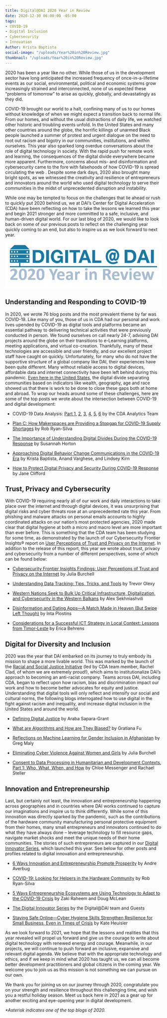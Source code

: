 ```yaml
---
title: Digital@DAI 2020 Year in Review
date: 2020-12-30 06:00:00 -05:00
tags:
- COVID-19
- Digital Inclusion
- Cybersecurity
- Innovation
Author: Krista Baptista
social-image: "/uploads/Year%20in%20Review.jpg"
thumbnail: "/uploads/Year%20in%20Review.jpg"
---
```


2020 has been a year like no other. While those of us in the development sector have long anticipated the increased frequency of once-in-a-lifetime events as our social, environmental, political and economic systems grow increasingly strained and interconnected, none of us expected these “problems of tomorrow” to arise as quickly, globally, and devastatingly as they did.

<!--more-->

COVID-19 brought our world to a halt, confining many of us to our homes without knowledge of when we might expect a transition back to normal life. From our homes, and without the usual distractions of daily life, we watched other historic and troubling events unfold. In the United States and many other countries around the globe, the horrific killings of unarmed Black people launched a summer of protest and urgent dialogue on the need to root out racism and bigotry in our communities, institutions, and within ourselves. This year also sparked long overdue conversations about the role of digital technology in society. With the rapid push for remote work and learning, the consequences of the digital divide everywhere became more apparent. Furthermore, concerns about mis- and disinformation and cybersecurity came to the fore with falsehoods of how COVID-19 is spread circulating the web . Despite some dark days, 2020 also brought many bright spots, as we witnessed the creativity and resilience of entrepreneurs and innovators around the world who used digital technology to serve their communities in the midst of unprecedented disruption and instability.

While one may be tempted to focus on the challenges that lie ahead or rush to quickly put 2020 behind us, we at DAI’s Center for Digital Acceleration (CDA) have been reflecting on how to take the lessons we learned this year and begin 2021 stronger and more committed to a safe, inclusive, and human-driven digital world. For our last blog of 2020, we would like to look back on some of our previous posts to reflect on the challenging year quickly coming to an end, but also to inspire us as we look forward to next year.

![Year in Review.jpg](/uploads/Year%20in%20Review.jpg)

## Understanding and Responding to COVID-19

In 2020, we wrote 76 blog posts and the most prevalent theme by far was COVID-19. Like many of you, those of us in CDA had our personal and work lives upended by COVID-19 as digital tools and platforms became an essential pathway to delivering technical activities that were previously conducted in person. We found ourselves on call nearly 24-7, advising DAI projects around the globe on their transitions to e-Learning platforms, meeting applications, and virtual co-creation. Thankfully, many of these technologies are accessible and user friendly, and our excellent project staff have caught on quickly. Unfortunately, for many who do not have the supportive structure of a global company like DAI, their experiences have been quite different. Many without reliable access to digital devices, affordable data and internet connectivity have been left behind during this pandemic. [Even here in the United States](https://dai-global-digital.com/covid-19.html), the digital divide separating communities based on indicators like wealth, geography, age and race showed us that there is work to be done to close these gaps both at home and abroad. To wrap our heads around some of these challenges, here are some of the top posts we wrote about the intersection between COVID-19 and digital development:

* COVID-19 Data Analysis: [Part 1](https://dai-global-digital.com/covid-19-data-analysis-part-1-demography-behavior-and-environment.html), [2](https://dai-global-digital.com/covid-19-data-analysis-part-2-health-capacity-and-preparedness.html), [3](https://dai-global-digital.com/covid-19-data-analysis-part-3-rethinking-the-global-health-security-index.html), [4](https://dai-global-digital.com/examining-hospital-capacity-in-mexico.html), [5](https://dai-global-digital.com/covid-19-part-5-different-methods-to-model-infection-rates-in-mexico-and-what-they-tell-us.html), [6](https://dai-global-digital.com/forecasting-covid-19-transmission-using-google-mobility.html) by the CDA Analytics Team

* [Plan C: How Makerspaces are Providing a Stopgap for COVID-19 Supply Shortages](https://dai-global-digital.com/plan-c-how-makerspaces-are-providing-a-stopgap-for-covid-19-supply-shortages.html) by Rob Ryan-Silva

* [The Importance of Understanding Digital Divides During the COVID-19 Response](https://dai-global-digital.com/covid-19-the-importance-of-understanding-digital-divides-during-the-pandemic-response.html) by Susannah Horton

* [Approaching Digital Behavior Change Communications in the COVID-19 Era](https://dai-global-digital.com/approaching-digital-behavior-change-communications-in-the-covid-19-era.html) by Krista Baptista, Anand Varghese, and Lindsey Kirn

* [How to Protect Digital Privacy and Security During COVID-19 Response ](https://dai-global-digital.com/how-to-protect-digital-privacy-and-security-during-covid-19-response.html)by Jane Clifford

## Trust, Privacy and Cybersecurity

With COVID-19 requiring nearly all of our work and daily interactions to take place over the internet and through digital devices, it was unsurprising that digital risks and cyber threats rose at an unprecedented rate this year. From phishing and malware attacks on personal emails accounts to highly coordinated attacks on our nation’s most protected agencies, 2020 made clear that digital hygiene at both a micro and macro level are more important than ever before. This is something that the CDA team has been studying for some time, as demonstrated by the launch of our Cybersecurity Frontier Insights® report on [User Perceptions of Trust and Privacy on the Internet](https://www.dai.com/fi-cyber-user-trust.pdf). In addition to the release of this report, this year we wrote about trust, privacy and cybersecurity from a number of different perspectives, some of which can be found below:

* [Cybersecurity Frontier Insights Findings: User Perceptions of Trust and Privacy on the Internet](https://dai-global-digital.com/cybersecurity-frontier-insights-findings-user-perceptions-of-trust-and-privacy-on-the-internet.html?utm_source=related-box) by Julia Burchell

* [Understanding Data Tracking: Tips, Tricks, and Tools](https://dai-global-digital.com/online-tracking.html) by Trevor Olexy

* [Western Nations Seek to Bulk Up Critical Infrastructure, Digitalization, and Cybersecurity in the Western Balkans](https://dai-global-digital.com/impact-of-the-us-and-eu-in-critical-infrastructure-digitalization-and-cybersecurity-in-the-western-balkans.html?utm_source=related-box) by Alex Sekhniashvili

* [Disinformation and Dating Apps—A Match Made in Heaven (But Swipe Left Though)](https://dai-global-digital.com/disinformation-and-dating-apps-a-match-made-in-heaven-but-swipe-left-though.html) by Inta Plostins

* [Considerations for a Successful ICT Strategy in Local Context: Lessons from Timor-Leste](https://dai-global-digital.com/considerations-for-a-successful-ict-strategy-in-local-context-lessons-from-timor-leste.html) by Erica Behrens

## Digital for Diversity and Inclusion

2020 was the year that DAI embarked on its journey to truly embody its mission to shape a more livable world. This was marked by the launch of the [Racial and Social Justice Initiative](https://www.dai.com/news/an-anti-racist-company-ceo-jim-boomgard-lays-out-vision-for-dais-racial-and-social-justice-initiative) (led by CDA team member, Rachel Clad, of whom we are extremely proud!), which aims to institutionalize DAI’s approach to becoming an anti-racist company. Teams across DAI, including CDA, began to reflect upon how racism, bias and discrimination impact our work and how to become better advocates for equity and justice. Understanding that digital tools will only reflect and intensify our social and cultural norms, the following blogs interrogated how to use digital in the fight against racism and inequality, and increase digital inclusion in the United States and around the world.

* [Defining Digital Justice](https://dai-global-digital.com/defining-digital-justice.html?utm_source=related-box) by Araba Sapara-Grant

* [What are Algorithms and How are They Biased?](https://dai-global-digital.com/algorithms-in-development.html?utm_source=related-box) by Gratiana Fu

* [Reflections on Machine Learning for Gender Inclusion in Afghanistan](https://dai-global-digital.com/reflections-on-machine-learning-for-gender-inclusion-in-afghanistan.html?utm_source=related-box) by Greg Maly

* [Eliminating Cyber Violence Against Women and Girls](https://dai-global-digital.com/eliminating-cyber-violence-against-women-and-girls.html) by Julia Burchell

* [Consent to Data Processing in Humanitarian and Development Contexts, Part 1: Who, What, When, and How](https://dai-global-digital.com/consent-to-data-processing-in-humanitarian-and-development-contexts-part-one.html) by Chloe Messenger and Rachael Steller

## Innovation and Entrepreneurship

Last, but certainly not least, the innovation and entrepreneurship happening across geographies and in countries where DAI works continued to capture our imaginations and inspire us to think differently. While some of this innovation was directly sparked by the pandemic, such as the contributions of the hardware community manufacturing personal protective equipment from their homes, many small entrepreneurs and innovators continued to do what they have always done – leverage technology to fill resource gaps, navigate market shocks and meet the unique needs of their home communities. The stories of such entrepreneurs are captured in our [Digital Innovator Series](https://dai-global-digital.com/tags/?tag=digital-innovator-series), which launched this year. See below for other posts and profiles related to digital innovation and entrepreneurship.

* [6 Ways Innovation and Entrepreneurship Promote Prosperity](https://dai-global-digital.com/6-ways-innovation-and-entrepreneurship-promote-prosperity.html) by Andre Averbug

* [COVID-19: Looking for Helpers in the Hardware Community](https://dai-global-digital.com/COVID-looking-for-the-helpers-in-the-hardware-community.html) by Rob Ryan-Silva

* [5 Ways Entrepreneurship Ecosystems are Using Technology to Adapt to the COVID-19 Crisis](https://dai-global-digital.com/5-ways-entrepreneurship-ecosystems-are-using-technology-to-adapt-to-the-covid-19-crisis.html) by Zaki Raheem and Doug McLean

* [The Digital Innovator Series](https://dai-global-digital.com/tags/?tag=digital-innovator-series) by the Digital@DAI team and Guests

* [Staying Safe Online—Cyber Hygiene Skills Strengthen Resilience for Small Business, Even in Times of Crisis](Staying%20Safe%20Online%E2%80%94Cyber%20Hygiene%20Skills%20Strengthen%20Resilience%20for%20Small%20Business,%20Even%20In%20Times%20of%20Crisis) by Kate Heuisler

As we look forward to 2021, we hope that the lessons and realities that this year revealed will propel us forward and give us the courage to write about digital technology with renewed energy and courage. Meanwhile, in our projects, we will continue to push forward an inclusive, expansive and relevant digital agenda. We believe that with the appropriate technology and ethics, and if we keep in mind what 2020 has taught us, we can all become better development practitioners and global citizens in the coming year. We welcome you to join us as this mission is not something we can pursue on our own.

We thank you for joining us on our journey through 2020, congratulate you on your strength and resilience throughout this challenging time, and wish you a restful holiday season. Meet us back here in 2021 as a gear up for another exciting and eye-opening year in digital development.

*\*Asterisk indicates one of the top blogs of 2020.*